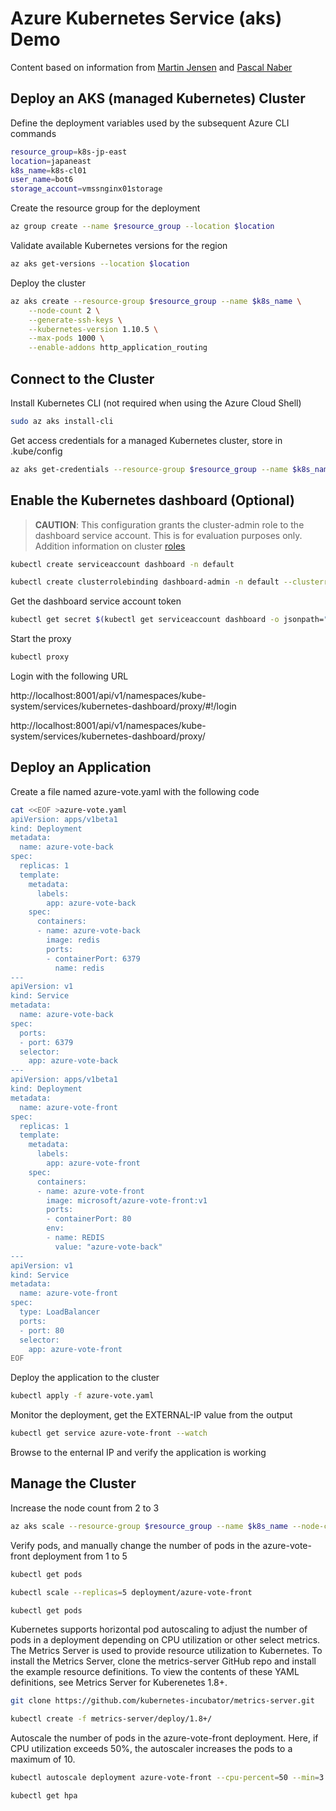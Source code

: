 # Azure Kubernetes Service (aks) Demo

Content based on information from [Martin Jensen](https://kubecloud.io/kubernetes-dashboard-on-arm-with-rbac-61309310a640?gi=602d9419dcf) and [Pascal Naber](https://pascalnaber.wordpress.com/2018/06/17/access-dashboard-on-aks-with-rbac-enabled/)

## Deploy an AKS (managed Kubernetes) Cluster

Define the deployment variables used by the subsequent Azure CLI commands

```bash
resource_group=k8s-jp-east
location=japaneast
k8s_name=k8s-cl01
user_name=bot6
storage_account=vmssnginx01storage
```

Create the resource group for the deployment

```bash
az group create --name $resource_group --location $location
```

Validate available Kubernetes versions for the region

```bash
az aks get-versions --location $location
```

Deploy the cluster

```bash
az aks create --resource-group $resource_group --name $k8s_name \
    --node-count 2 \
    --generate-ssh-keys \
    --kubernetes-version 1.10.5 \
    --max-pods 1000 \
    --enable-addons http_application_routing
```

## Connect to the Cluster

Install Kubernetes CLI (not required when using the Azure Cloud Shell)

```bash
sudo az aks install-cli
```

Get access credentials for a managed Kubernetes cluster, store in .kube/config

```bash
az aks get-credentials --resource-group $resource_group --name $k8s_name
```

## Enable the Kubernetes dashboard (Optional)

>**CAUTION**: This configuration grants the cluster-admin role to the dashboard service account. This is for evaluation purposes only. Addition information on cluster [roles](https://kubernetes.io/docs/admin/authorization/rbac/#user-facing-roles)

```bash
kubectl create serviceaccount dashboard -n default

kubectl create clusterrolebinding dashboard-admin -n default --clusterrole=cluster-admin --serviceaccount=default:dashboard
```

Get the dashboard service account token

```bash
kubectl get secret $(kubectl get serviceaccount dashboard -o jsonpath="{.secrets[0].name}") -o jsonpath="{.data.token}" | base64 --decode
```

Start the proxy

```bash
kubectl proxy
```

Login with the following URL

http://localhost:8001/api/v1/namespaces/kube-system/services/kubernetes-dashboard/proxy/#!/login

http://localhost:8001/api/v1/namespaces/kube-system/services/kubernetes-dashboard/proxy/

## Deploy an Application

Create a file named azure-vote.yaml with the following code

```bash
cat <<EOF >azure-vote.yaml
apiVersion: apps/v1beta1
kind: Deployment
metadata:
  name: azure-vote-back
spec:
  replicas: 1
  template:
    metadata:
      labels:
        app: azure-vote-back
    spec:
      containers:
      - name: azure-vote-back
        image: redis
        ports:
        - containerPort: 6379
          name: redis
---
apiVersion: v1
kind: Service
metadata:
  name: azure-vote-back
spec:
  ports:
  - port: 6379
  selector:
    app: azure-vote-back
---
apiVersion: apps/v1beta1
kind: Deployment
metadata:
  name: azure-vote-front
spec:
  replicas: 1
  template:
    metadata:
      labels:
        app: azure-vote-front
    spec:
      containers:
      - name: azure-vote-front
        image: microsoft/azure-vote-front:v1
        ports:
        - containerPort: 80
        env:
        - name: REDIS
          value: "azure-vote-back"
---
apiVersion: v1
kind: Service
metadata:
  name: azure-vote-front
spec:
  type: LoadBalancer
  ports:
  - port: 80
  selector:
    app: azure-vote-front
EOF
```

Deploy the application to the cluster

```bash
kubectl apply -f azure-vote.yaml
```

Monitor the deployment, get the EXTERNAL-IP value from the output

```bash
kubectl get service azure-vote-front --watch
```

Browse to the enternal IP and verify the application is working

## Manage the Cluster

Increase the node count from 2 to 3

```bash
az aks scale --resource-group $resource_group --name $k8s_name --node-count 3
```

Verify pods, and manually change the number of pods in the azure-vote-front deployment from 1 to 5

```bash
kubectl get pods

kubectl scale --replicas=5 deployment/azure-vote-front

kubectl get pods
```

Kubernetes supports horizontal pod autoscaling to adjust the number of pods in a deployment depending on CPU utilization or other select metrics. The Metrics Server is used to provide resource utilization to Kubernetes. To install the Metrics Server, clone the metrics-server GitHub repo and install the example resource definitions. To view the contents of these YAML definitions, see Metrics Server for Kuberenetes 1.8+.

```bash
git clone https://github.com/kubernetes-incubator/metrics-server.git

kubectl create -f metrics-server/deploy/1.8+/
```

Autoscale the number of pods in the azure-vote-front deployment. Here, if CPU utilization exceeds 50%, the autoscaler increases the pods to a maximum of 10.

```bash
kubectl autoscale deployment azure-vote-front --cpu-percent=50 --min=3 --max=10

kubectl get hpa
```